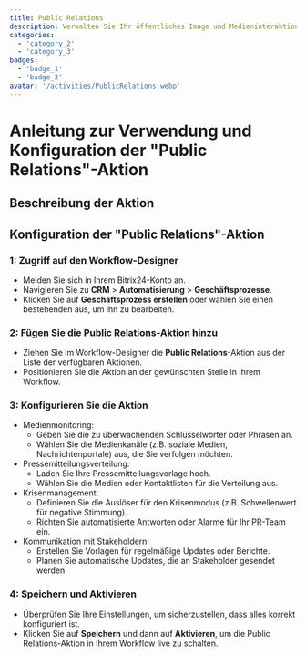 ```yaml
---
title: Public Relations
description: Verwalten Sie Ihr öffentliches Image und Medieninteraktionen effektiv.
categories: 
  - 'category_2'
  - 'category_3'
badges: 
  - 'badge_1'
  - 'badge_2'
avatar: '/activities/PublicRelations.webp'
---
```

# Anleitung zur Verwendung und Konfiguration der "Public Relations"-Aktion

## Beschreibung der Aktion

## **Konfiguration der "Public Relations"-Aktion**

### 1: Zugriff auf den Workflow-Designer
- Melden Sie sich in Ihrem Bitrix24-Konto an.
- Navigieren Sie zu **CRM** > **Automatisierung** > **Geschäftsprozesse**.
- Klicken Sie auf **Geschäftsprozess erstellen** oder wählen Sie einen bestehenden aus, um ihn zu bearbeiten.

### 2: Fügen Sie die Public Relations-Aktion hinzu
- Ziehen Sie im Workflow-Designer die **Public Relations**-Aktion aus der Liste der verfügbaren Aktionen.
- Positionieren Sie die Aktion an der gewünschten Stelle in Ihrem Workflow.

### 3: Konfigurieren Sie die Aktion
- Medienmonitoring:
  - Geben Sie die zu überwachenden Schlüsselwörter oder Phrasen an.
  - Wählen Sie die Medienkanäle (z.B. soziale Medien, Nachrichtenportale) aus, die Sie verfolgen möchten.
- Pressemitteilungsverteilung:
  - Laden Sie Ihre Pressemitteilungsvorlage hoch.
  - Wählen Sie die Medien oder Kontaktlisten für die Verteilung aus.
- Krisenmanagement:
  - Definieren Sie die Auslöser für den Krisenmodus (z.B. Schwellenwert für negative Stimmung).
  - Richten Sie automatisierte Antworten oder Alarme für Ihr PR-Team ein.
- Kommunikation mit Stakeholdern:
  - Erstellen Sie Vorlagen für regelmäßige Updates oder Berichte.
  - Planen Sie automatische Updates, die an Stakeholder gesendet werden.

### 4: Speichern und Aktivieren
- Überprüfen Sie Ihre Einstellungen, um sicherzustellen, dass alles korrekt konfiguriert ist.
- Klicken Sie auf **Speichern** und dann auf **Aktivieren**, um die Public Relations-Aktion in Ihrem Workflow live zu schalten.